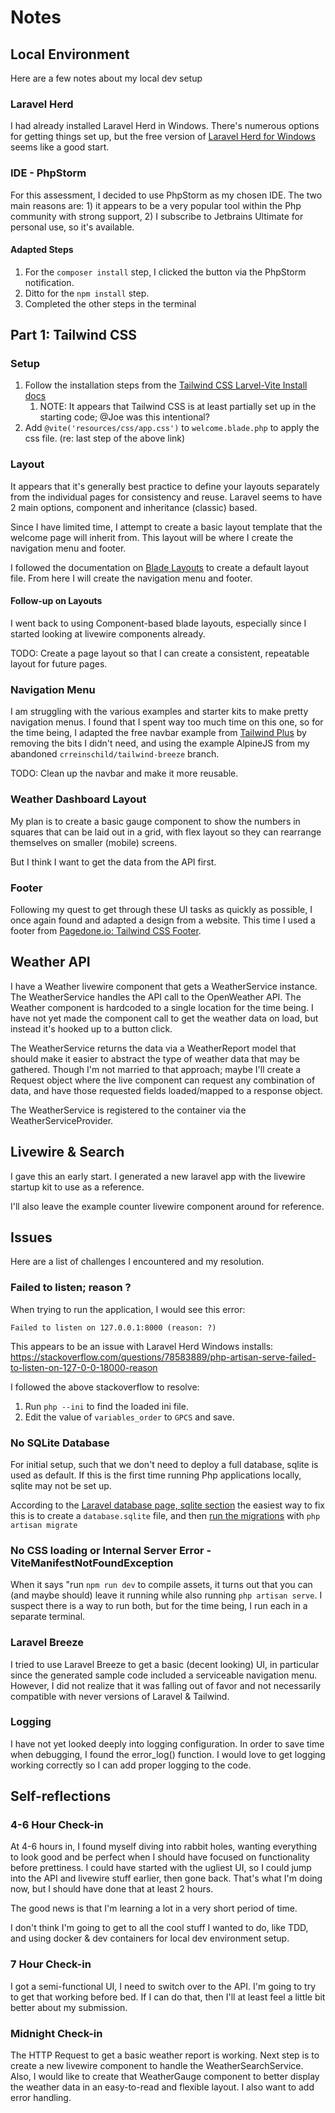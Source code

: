 # Notes

## Local Environment

Here are a few notes about my local dev setup

### Laravel Herd

I had already installed Laravel Herd in Windows. There's numerous options for getting things set up, but the free 
version of [Laravel Herd for Windows](https://herd.laravel.com/windows) seems like a good start.

### IDE - PhpStorm

For this assessment, I decided to use PhpStorm as my chosen IDE. The two main reasons are: 1) it appears to be a very
popular tool within the Php community with strong support, 2) I subscribe to Jetbrains Ultimate for personal use, so
it's available.

#### Adapted Steps

1) For the `composer install` step, I clicked the button via the PhpStorm notification.
2) Ditto for the `npm install` step.
3) Completed the other steps in the terminal

## Part 1: Tailwind CSS 

### Setup

1) Follow the installation steps from the [Tailwind CSS Larvel-Vite Install docs](https://tailwindcss.com/docs/installation/framework-guides/laravel/vite)
   1) NOTE: It appears that Tailwind CSS is at least partially set up in the starting code; @Joe was this intentional?
2) Add `@vite('resources/css/app.css')` to `welcome.blade.php` to apply the css file. (re: last step of the above link)

### Layout

It appears that it's generally best practice to define your layouts separately from the individual pages for consistency
and reuse. Laravel seems to have 2 main options, component and inheritance (classic) based. 

Since I have limited time, I attempt to create a basic layout template that the welcome page will inherit from. This
layout will be where I create the navigation menu and footer.

I followed the documentation on [Blade Layouts](https://laravel.com/docs/12.x/blade#layouts-using-template-inheritance) 
to create a default layout file. From here I will create the navigation menu and footer.

#### Follow-up on Layouts

I went back to using Component-based blade layouts, especially since I started looking at livewire components already.

TODO: Create a page layout so that I can create a consistent, repeatable layout for future pages.

### Navigation Menu

I am struggling with the various examples and starter kits to make pretty navigation menus. I found that I spent way too
much time on this one, so for the time being, I adapted the free navbar example from [Tailwind Plus](https://tailwindcss.com/plus/ui-blocks/application-ui/navigation/navbars)
by removing the bits I didn't need, and using the example AlpineJS from my abandoned `crreinschild/tailwind-breeze`
branch.

TODO: Clean up the navbar and make it more reusable.

### Weather Dashboard Layout

My plan is to create a basic gauge component to show the numbers in squares that can be laid out in a grid, with flex
layout so they can rearrange themselves on smaller (mobile) screens.

But I think I want to get the data from the API first.

### Footer

Following my quest to get through these UI tasks as quickly as possible, I once again found and adapted a design from a
website. This time I used a footer from [Pagedone.io: Tailwind CSS Footer](https://pagedone.io/blocks/marketing/footer).

## Weather API

I have a Weather livewire component that gets a WeatherService instance. The WeatherService handles the API call to the
OpenWeather API. The Weather component is hardcoded to a single location for the time being. I have not yet made the
component call to get the weather data on load, but instead it's hooked up to a button click.

The WeatherService returns the data via a WeatherReport model that should make it easier to abstract the type of weather
data that may be gathered. Though I'm not married to that approach; maybe I'll create a Request object where the live
component can request any combination of data, and have those requested fields loaded/mapped to a response object.

The WeatherService is registered to the container via the WeatherServiceProvider.

## Livewire & Search

I gave this an early start. I generated a new laravel app with the livewire startup kit to use as a reference.

I'll also leave the example counter livewire component around for reference.

## Issues

Here are a list of challenges I encountered and my resolution.

### Failed to listen; reason ?

When trying to run the application, I would see this error:

`Failed to listen on 127.0.0.1:8000 (reason: ?)`

This appears to be an issue with Laravel Herd Windows installs: 
https://stackoverflow.com/questions/78583889/php-artisan-serve-failed-to-listen-on-127-0-0-18000-reason

I followed the above stackoverflow to resolve:

1) Run `php --ini` to find the loaded ini file.
2) Edit the value of `variables_order` to `GPCS` and save.

### No SQLite Database

For initial setup, such that we don't need to deploy a full database, sqlite is used as default. If this is the first
time running Php applications locally, sqlite may not be set up.

According to the [Laravel database page, sqlite section](https://laravel.com/docs/12.x/database#sqlite-configuration)
the easiest way to fix this is to create a `database.sqlite` file, and then 
[run the migrations](https://laravel.com/docs/12.x/migrations#running-migrations) with `php artisan migrate`

### No CSS loading or Internal Server Error - ViteManifestNotFoundException  

When it says "run `npm run dev` to compile assets, it turns out that you can (and maybe should) leave it running while
also running `php artisan serve`. I suspect there is a way to run both, but for the time being, I run each in a separate
terminal.

### Laravel Breeze 

I tried to use Laravel Breeze to get a basic (decent looking) UI, in particular since the generated sample code
included a serviceable navigation menu. However, I did not realize that it was falling out of favor and not necessarily
compatible with never versions of Laravel & Tailwind.

### Logging

I have not yet looked deeply into logging configuration. In order to save time when debugging, I found the error_log()
function. I would love to get logging working correctly so I can add proper logging to the code.

## Self-reflections

### 4-6 Hour Check-in

At 4-6 hours in, I found myself diving into rabbit holes, wanting everything to look good and be perfect when I should
have focused on functionality before prettiness. I could have started with the ugliest UI, so I could jump into the API
and livewire stuff earlier, then gone back.  That's what I'm doing now, but I should have done that at least 2 hours.

The good news is that I'm learning a lot in a very short period of time.

I don't think I'm going to get to all the cool stuff I wanted to do, like TDD, and using docker & dev containers for 
local dev environment setup.

### 7 Hour Check-in

I got a semi-functional UI, I need to switch over to the API. I'm going to try to get that working before bed. If I can
do that, then I'll at least feel a little bit better about my submission.

### Midnight Check-in

The HTTP Request to get a basic weather report is working. Next step is to create a new livewire component to handle the
WeatherSearchService. Also, I would like to create that WeatherGauge component to better display the weather data in an
easy-to-read and flexible layout. I also want to add error handling. 
